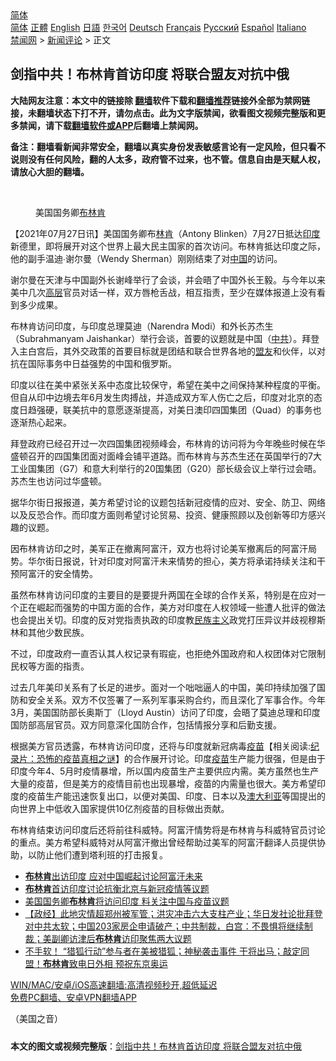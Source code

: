  <!-- 面包屑导航 --> <div class="breadcrumb"><!-- GTranslate: https://gtranslate.io/ -->  <div class="switcher notranslate">  <div class="selected">  <a href="#" onclick="return false;"> 简体</a>  </div>  <div class="option">  <a href="https://www.bannedbook.org" onclick="doGTranslate('zh-CN|zh-CN');jQuery('div.switcher div.selected a').html(jQuery(this).html());return false;" title="简体中文" class="nturl selected"> 简体</a>  <a href="https://www.bannedbook.org/zh-tw/" onclick="doGTranslate('zh-CN|zh-TW');jQuery('div.switcher div.selected a').html(jQuery(this).html());return false;" title="繁體中文" class="nturl"> 正體</a>  <a href="https://www.bannedbook.org/en/" onclick="doGTranslate('zh-CN|en');jQuery('div.switcher div.selected a').html(jQuery(this).html());return false;" title="English" class="nturl"> English</a>  <a href="https://www.bannedbook.org/ja/" onclick="doGTranslate('zh-CN|ja');jQuery('div.switcher div.selected a').html(jQuery(this).html());return false;" title="日本語" class="nturl"> 日語</a>  <a href="https://www.bannedbook.org/ko/" onclick="doGTranslate('zh-CN|ko');jQuery('div.switcher div.selected a').html(jQuery(this).html());return false;" title="한국어" class="nturl"> 한국어</a>  <a href="https://www.bannedbook.org/de/" onclick="doGTranslate('zh-CN|de');jQuery('div.switcher div.selected a').html(jQuery(this).html());return false;" title="Deutsch" class="nturl"> Deutsch</a>  <a href="https://www.bannedbook.org/fr/" onclick="doGTranslate('zh-CN|fr');jQuery('div.switcher div.selected a').html(jQuery(this).html());return false;" title="Français" class="nturl"> Français</a>  <a href="https://www.bannedbook.org/ru/" onclick="doGTranslate('zh-CN|ru');jQuery('div.switcher div.selected a').html(jQuery(this).html());return false;" title="Русский" class="nturl"> Русский</a>  <a href="https://www.bannedbook.org/es/" onclick="doGTranslate('zh-CN|es');jQuery('div.switcher div.selected a').html(jQuery(this).html());return false;" title="Español" class="nturl"> Español</a>  <a href="https://www.bannedbook.org/it/" onclick="doGTranslate('zh-CN|it');jQuery('div.switcher div.selected a').html(jQuery(this).html());return false;" title="Italiano" class="nturl"> Italiano</a>  </div>  </div>      <div class='breadcrumb-sub'><!-- Breadcrumb NavXT 6.3.0 --> <a href="https://www.bannedbook.org/" class="home">禁闻网</a> &gt; <a href="https://www.bannedbook.org/bnews/comments/" class="category">新闻评论</a> &gt; 正文</div></div><h2>剑指中共！布林肯首访印度 将联合盟友对抗中俄</h2> <p class="notice"><b>大陆网友注意：本文中的链接除 <a href="https://github.com/bannedbook/fanqiang" >翻墙</a>软件下载和<a href="https://github.com/killgcd/justmysocks/blob/master/README.md">翻墙推荐</a>链接外全部为禁网链接，未翻墙状态下打不开，请勿点击。此为文字版禁闻，欲看图文视频完整版和更多禁闻，请下载<a href="https://github.com/bannedbook/fanqiang">翻墙软件或APP</a>后翻墙上禁闻网。</p><p>备注：翻墙看新闻非常安全，翻墙以真实身份发表敏感言论有一定风险，但只看不说则没有任何风险，翻的人太多，政府管不过来，也不管。信息自由是天赋人权，请放心大胆的翻墙。</b></p>  <div class="entry"> <br /> <figure><a href="https://i2.wp.com/upload-images-bucket-v64rleca837do.s3.eu-west-1.amazonaws.com/wp-content/uploads/2021/05/28214658/bc3180cb7a3744d7a813ed0084d8f39a.jpeg?fit=600%2C400&#038;ssl=1" data-caption="美国国务卿布林肯"></a><figcaption class="wp-caption-text">美国国务卿<a href="https://www.bannedbook.org/bnews/tag/%e5%b8%83%e6%9e%97%e8%82%af/" class="st_tag internal_tag" rel="tag" title="标签 布林肯 下的日志">布林肯</a></figcaption></figure> <p>【2021年07月27日讯】美国国务卿布<a href="https://www.bannedbook.org/bnews/tag/%e6%9e%97%e8%82%af/" class="st_tag internal_tag" rel="tag" title="标签 林肯 下的日志">林肯</a>（Antony Blinken）7月27日抵达<a href="https://www.bannedbook.org/bnews/tag/%e5%8d%b0%e5%ba%a6/" class="st_tag internal_tag" rel="tag" title="标签 印度 下的日志">印度</a>新德里，即将展开对这个世界上最大民主国家的首次访问。布林肯抵达印度之际，他的副手温迪∙谢尔曼（Wendy Sherman）刚刚结束了对<span class='wp_keywordlink_affiliate'><a href="https://www.bannedbook.org/" title="中国" target="_blank">中国</a></span>的访问。</p> <p>谢尔曼在天津与中国副外长谢峰举行了会谈，并会晤了中国外长王毅。与今年以来美中几次<span class='wp_keywordlink_affiliate'><a href="https://www.bannedbook.org/bnews/ccpdope/" title="中共高层内幕" target="_blank">高层</a></span>官员对话一样，双方唇枪舌战，相互指责，至少在媒体报道上没有看到多少成果。</p> <p>布林肯访问印度，与印度总理莫迪（Narendra Modi）和外长苏杰生（Subrahmanyam Jaishankar）举行会谈，首要的议题就是中国（<a href="https://www.bannedbook.org/bnews/tag/%e4%b8%ad%e5%85%b1/" class="st_tag internal_tag" rel="tag" title="标签 中共 下的日志">中共</a>）。拜登入主白宫后，其外交政策的首要目标就是团结和联合世界各地的<a href="https://www.bannedbook.org/bnews/tag/%E7%9B%9F%E5%8F%8B/" class="st_tag internal_tag" rel="tag" title="标签 盟友 下的日志">盟友</a>和伙伴，以对抗在国际事务中日益强势的中国和俄罗斯。</p>  <p>印度以往在美中紧张关系中态度比较保守，希望在美中之间保持某种程度的平衡。但自从印中边境去年6月发生肉搏战，并造成双方军人伤亡之后，印度对北京的态度日趋强硬，联美抗中的意愿逐渐提高，对美日澳印四国集团（Quad）的事务也逐渐热心起来。</p> <p>拜登政府已经召开过一次四国集团视频峰会，布林肯的访问将为今年晚些时候在华盛顿召开的四国集团面对面峰会铺平道路。而布林肯与苏杰生还在英国举行的7大工业国集团（G7）和意大利举行的20国集团（G20）部长级会议上举行过会晤。苏杰生也访问过华盛顿。</p> <p>据华尔街日报报道，美方希望讨论的议题包括新冠疫情的应对、安全、防卫、网络以及反恐合作。而印度方面则希望讨论贸易、投资、健康照顾以及创新等印方感兴趣的议题。</p>  <p>因布林肯访印之时，美军正在撤离阿富汗，双方也将讨论美军撤离后的阿富汗局势。华尔街日报说，针对印度对阿富汗未来情势的担心，美方将承诺持续关注和干预阿富汗的安全情势。</p> <p>虽然布林肯访问印度的主要目的是要提升两国在全球的合作关系，特别是在应对一个正在崛起而强势的中国方面的合作，美方对印度在人权领域一些遭人批评的做法也会提出关切。印度的反对党指责执政的印度教<span class='wp_keywordlink'><a href="https://www.bannedbook.org/forum11/topic333.html" title="禁片：民族主义和三座大山" target="_blank">民族主义</a></span>政党打压异议并歧视穆斯林和其他少数民族。</p> <p>不过，印度政府一直否认其人权记录有瑕疵，也拒绝外国政府和人权团体对它限制民权等方面的指责。</p>  <p>过去几年美印关系有了长足的进步。面对一个咄咄逼人的中国，美印持续加强了国防和安全关系。双方不仅签署了一系列军事采购合约，而且深化了军事合作。今年3月，美国国防部长奥斯丁（Lloyd Austin）访问了印度，会晤了莫迪总理和印度国防部高层官员。双方同意深化国防合作，包括情报分享和后勤支援。</p> <p>根据美方官员透露，布林肯访问印度，还将与印度就新冠病毒<span class='wp_keywordlink'><a href="https://www.bannedbook.org/bnews/tculture/20160630/551027.html" title="疫苗" target="_blank">疫苗</a></span>【相关阅读:<a href='https://www.bannedbook.org/bnews/topimagenews/20180408/925060.html' target='_blank'>纪录片：恐怖的疫苗真相之谜</a>】的合作展开讨论。印度<a href="https://www.bannedbook.org/bnews/tag/%e7%96%ab%e8%8b%97/" class="st_tag internal_tag" rel="tag" title="标签 疫苗 下的日志">疫苗</a>生产能力很强，但是由于印度今年4、5月时疫情暴增，所以国内疫苗生产主要供应内需。美方虽然也生产大量的疫苗，但是美方的疫情目前也出现暴增，疫苗的内需量也很大。美方希望印度的疫苗生产能迅速恢复出口，以便对美国、印度、日本以及<a href="https://www.bannedbook.org/bnews/tag/%e6%be%b3%e5%a4%a7%e5%88%a9%e4%ba%9a/" class="st_tag internal_tag" rel="tag" title="标签 澳大利亚 下的日志">澳大利亚</a>等国提出的向世界上中低收入国家提供10亿剂疫苗的目标做出贡献。</p> <p>布林肯结束访问印度后还将前往科威特。阿富汗情势将是布林肯与科威特官员讨论的重点。美方希望科威特对从阿富汗撤出曾经帮助过美军的阿富汗翻译人员提供协助，以防止他们遭到塔利班的打击报复。</p>  <ul class='op-related-articles' title='相关阅读'> <li><a href='https://www.bannedbook.org/bnews/headline/20210728/1595425.html' target='_blank'><b>布林肯</b>出访印度 应对中国崛起讨论阿富汗未来</a></li> <li><a href='https://www.bannedbook.org/bnews/headline/20210727/1595295.html' target='_blank'><b>布林肯</b>首访印度讨论抗衡北京与新冠疫情等议题</a></li> <li><a href='https://www.bannedbook.org/bnews/baitai/20210725/1594003.html' target='_blank'>美国国务卿<b>布林肯</b>将访问印度 料关注中国与疫苗议题</a></li> <li><a href='https://www.bannedbook.org/bnews/bannedvideo/20210724/1593465.html' target='_blank'>【政经】此地灾情超郑州被军管；洪灾冲击六大支柱产业；华日发社论批拜登对中共太软；中国203家房企申请破产；中共制裁，白宫：不畏惧将继续制裁；美副卿访津后<b>布林肯</b>访印聚焦两大议题</a></li> <li><a href='https://www.bannedbook.org/bnews/comments/20210724/1593233.html' target='_blank'>不手软！ “猎狐行动”参与者在美被猎狐；神秘袭击事件 干将出马；敲定同盟！<b>布林肯</b>致电日外相 预祝东京奥运</a></li> </ul> <p class="texttj"> <a href="https://github.com/bannedbook/fanqiang/wiki/V2ray%E6%9C%BA%E5%9C%BA" target="_blank">WIN/MAC/安卓/iOS高速翻墙:高清视频秒开,超低延迟</a><br/> <a href="https://github.com/bannedbook/fanqiang/wiki/%E7%A6%81%E9%97%BB%E7%BD%91%E5%AE%89%E5%8D%93%E7%BF%BB%E5%A2%99%E6%96%B0%E9%97%BBAPP" target="_blank">免费PC翻墙、安卓VPN翻墙APP</a></p><p>（美国之音）</p><a name='sharetosocial'></a>  <div style="margin-bottom:5px;padding-bottom:5px;clear:both"> <div id="archive-pix-1" class="banner-ads"> <!-- AuctionX Display platform tag START --> <div id="26318x728x90x621x_ADSLOT2" clicktrack="%%CLICK_URL_ESC%%"></div> <!-- AuctionX Display platform tag END --> </div> <div id="archive-pix-2" class="banner-ads"> <!-- AuctionX Display platform tag START --> <div id="26315x300x250x621x_ADSLOT2" clicktrack="%%CLICK_URL_ESC%%"></div> <!-- AuctionX Display platform tag END --> </div> </div>  <div id="archive-pix-1" class="banner-ads"> <!-- AuctionX Display platform tag START --> <div id="26318x728x90x621x_ADSLOT3" clicktrack="%%CLICK_URL_ESC%%"></div> <!-- AuctionX Display platform tag END --> </div> <div><b>本文的图文或视频完整版</b>：<a href='https://www.bannedbook.org/bnews/comments/20210728/1595483.html'>剑指中共！布林肯首访印度 将联合盟友对抗中俄</a></div>  </div><!--END ENTRY--> 